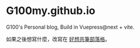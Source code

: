 # G100my.github.io
G100's Personal blog, Build in Vuepress@next + vite.

如果之後想寫什麼，改寫在 [好想共筆部落格](https://blog.goodideas-studio.com/)。
